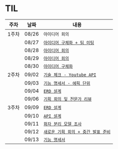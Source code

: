 # TIL

|주차|날짜|내용|
|----|----|----|
|1주차|08/26|`아이디어 회의`|
||08/27|[`아이디어 구체화 + 팀 미팅`](https://lab.ssafy.com/s11-ai-speech-sub1/S11P21A210/-/blob/choiyeheon/0827.md?ref_type=heads)|
||08/28|[`아이디어 회의`](https://lab.ssafy.com/s11-ai-speech-sub1/S11P21A210/-/blob/choiyeheon/0828.md?ref_type=heads)|
||08/29|[`아이디어 회의`](https://lab.ssafy.com/s11-ai-speech-sub1/S11P21A210/-/blob/choiyeheon/0829.md?ref_type=heads)|
||08/30|[`아이디어 구체화`](https://lab.ssafy.com/s11-ai-speech-sub1/S11P21A210/-/blob/choiyeheon/0830.md?ref_type=heads)|
|2주차|09/02|[`기술 체크 - Youtube API`](https://lab.ssafy.com/s11-ai-speech-sub1/S11P21A210/-/blob/choiyeheon/0902/0902.md?ref_type=heads)|
||09/03|[`기능 명세서 - 에픽 단위`](https://lab.ssafy.com/s11-ai-speech-sub1/S11P21A210/-/blob/choiyeheon/0903.md?ref_type=heads)|
||09/04|[`ERD 설계`](https://lab.ssafy.com/s11-ai-speech-sub1/S11P21A210/-/blob/choiyeheon/0904.md?ref_type=heads)|
||09/06|[`기획 회의 및 전문가 리뷰`](https://lab.ssafy.com/s11-ai-speech-sub1/S11P21A210/-/blob/choiyeheon/0906.md?ref_type=heads)|
|3주차|09/09|[`ERD 설계`](https://lab.ssafy.com/s11-ai-speech-sub1/S11P21A210/-/blob/choiyeheon/0909.md?ref_type=heads)|
||09/10|[`API 설계`](https://lab.ssafy.com/s11-ai-speech-sub1/S11P21A210/-/blob/choiyeheon/0910.md?ref_type=heads)|
||09/11|[`화자 분리 모델 조사`](https://lab.ssafy.com/s11-ai-speech-sub1/S11P21A210/-/blob/choiyeheon/0911.md?ref_type=heads)|
||09/12|[`새로운 기획 회의 + 중간 발표 준비`](https://lab.ssafy.com/s11-ai-speech-sub1/S11P21A210/-/blob/choiyeheon/0912.md?ref_type=heads)|
||09/13|[`기능 명세서`](https://lab.ssafy.com/s11-ai-speech-sub1/S11P21A210/-/blob/choiyeheon/0913.md?ref_type=heads)|